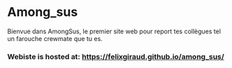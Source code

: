 # Among_sus

Bienvue dans AmongSus, le premier site web pour report tes collègues tel un farouche crewmate que tu es.


### Webiste is hosted at: https://felixgiraud.github.io/among_sus/
